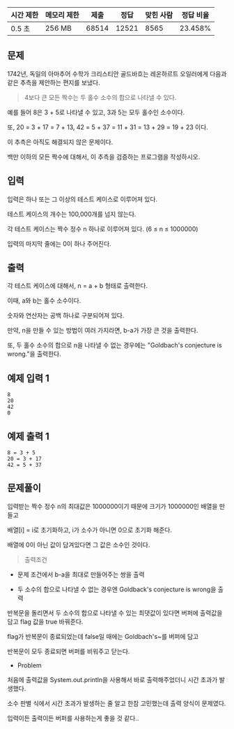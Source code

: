 | 시간 제한 | 메모리 제한 | 제출 | 정답 | 맞힌 사람 | 정답 비율 |
| --- | --- | --- | --- | --- | --- |
| 0.5 초 | 256 MB | 68514 | 12521 | 8565 | 23.458% |

## 문제

1742년, 독일의 아마추어 수학가 크리스티안 골드바흐는 레온하르트 오일러에게 다음과 같은 추측을 제안하는 편지를 보냈다.

> 4보다 큰 모든 짝수는 두 홀수 소수의 합으로 나타낼 수 있다.

예를 들어 8은 3 + 5로 나타낼 수 있고, 3과 5는 모두 홀수인 소수이다. 

또, 20 = 3 + 17 = 7 + 13, 42 = 5 + 37 = 11 + 31 = 13 + 29 = 19 + 23 이다.

이 추측은 아직도 해결되지 않은 문제이다.

백만 이하의 모든 짝수에 대해서, 이 추측을 검증하는 프로그램을 작성하시오.

## 입력

입력은 하나 또는 그 이상의 테스트 케이스로 이루어져 있다. 

테스트 케이스의 개수는 100,000개를 넘지 않는다.

각 테스트 케이스는 짝수 정수 n 하나로 이루어져 있다. (6 ≤ n ≤ 1000000)

입력의 마지막 줄에는 0이 하나 주어진다.

## 출력

각 테스트 케이스에 대해서, n = a + b 형태로 출력한다. 

이때, a와 b는 홀수 소수이다. 

숫자와 연산자는 공백 하나로 구분되어져 있다. 

만약, n을 만들 수 있는 방법이 여러 가지라면, b-a가 가장 큰 것을 출력한다. 

또, 두 홀수 소수의 합으로 n을 나타낼 수 없는 경우에는 "Goldbach's conjecture is wrong."을 출력한다.

## 예제 입력 1

```
8
20
42
0
```

## 예제 출력 1

```
8 = 3 + 5
20 = 3 + 17
42 = 5 + 37
```

## 문제풀이

입력받는 짝수 정수 n의 최대값은 1000000이기 때문에 크기가 1000000인 배열을 만들고

배열[i] = i로 초기화하고, i가 소수가 아니면 0으로 초기화 해준다. 

배열에 0이 아닌 값이 담겨있다면 그 값은 소수인 것이다. 

> 출력조건

- 문제 조건에서 b-a을 최대로 만들어주는 쌍을 출력

- 두 소수의 합으로 나타낼 수 없는 경우엔 Goldback's conjecture is wrong을 출력


반복문을 돌리면서 두 소수의 합으로 나타낼 수 있는 최댓값이 있다면 버퍼에 출력값을 담고 flag 값을 true 바꿔준다.

flag가 반복문이 종료되었는데 false일 때에는 Goldbach's~를 버퍼에 담고

반복문이 모두 종료되면 버퍼를 비워주고 닫는다. 


* Problem

처음에 출력값을 System.out.println을 사용해서 바로 출력해주었더니 시간 초과가 발생했다.

소수 판별 식에서 시간 초과가 발생하는 줄 알고 한참 고민했는데 출력 양식이 문제였다. 

입력이든 출력이든 버퍼를 사용하는게 좋을 것 같다..